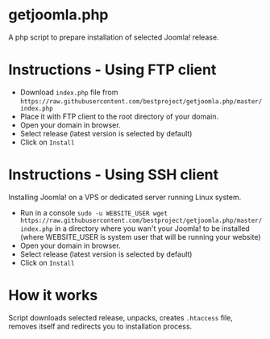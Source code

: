 # getjoomla.php
A php script to prepare installation of selected Joomla! release.

# Instructions - Using FTP client
- Download `index.php` file from `https://raw.githubusercontent.com/bestproject/getjoomla.php/master/index.php`
- Place it with FTP client to the root directory of your domain.
- Open your domain in browser.
- Select release (latest version is selected by default)
- Click on `Install`
 
# Instructions - Using SSH client
Installing Joomla! on a VPS or dedicated server running Linux system.

- Run in a console `sudo -u WEBSITE_USER wget https://raw.githubusercontent.com/bestproject/getjoomla.php/master/index.php` in a directory where you wan't your Joomla! to be installed (where WEBSITE_USER is system user that will be running your website)
- Open your domain in browser.
- Select release (latest version is selected by default)
- Click on `Install`

 
# How it works
Script downloads selected release, unpacks, creates `.htaccess` file, removes itself and redirects you to installation process.
